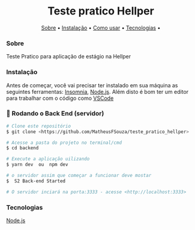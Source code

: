 <h1 align="center">Teste pratico Hellper</h1>

<p align="center">
 <a href="#Sobre">Sobre</a> •
 <a href="#Instalção">Instalação</a> • 
 <a href="#Como Usar">Como usar</a> • 
 <a href="#Tecnologias">Tecnologias</a> • 
</p>



### Sobre
<p>Teste Pratico para aplicação de estágio na Hellper</p>

### Instalação

Antes de começar, você vai precisar ter instalado em sua máquina as seguintes ferramentas:
[Insomnia](https://insomnia.rest/download/), [Node.js](https://nodejs.org/en/). 
Além disto é bom ter um editor para trabalhar com o código como [VSCode](https://code.visualstudio.com/)

### 🎲 Rodando o Back End (servidor)

```bash
# Clone este repositório
$ git clone <https://github.com/MatheusFSouza/teste_pratico_hellper>

# Acesse a pasta do projeto no terminal/cmd
$ cd backend

# Execute a aplicação uilizando
$ yarn dev  ou  npm dev

# o servidor assim que começar a funcionar deve mostar
$  S2 Back-end Started

# O servidor inciará na porta:3333 - acesse <http://localhost:3333>
```

### Tecnologias
[Node.js](https://nodejs.org/en/)
